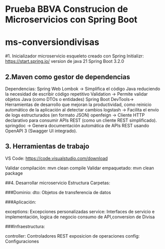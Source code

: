 
# Prueba BBVA Construcion de Microservicios con Spring Boot
# ms-conversiondivisas

#1. Inicializador microservicio
esqueleto creado  con Spring Initializr: https://start.spring.io/
version de java 21
Spring Boot 3.2.0

## 2.Maven como gestor de dependencias
Dependencias:
Spring Web
Lombok				-> Simplifica el código Java reduciendo la necesidad de escribir código repetitivo
Validation			-> Permite validar objetos Java (como DTOs o entidades)
Spring Boot DevTools-> Herramientas de desarrollo que mejoran la productividad, como reinicio automático de la aplicación al detectar cambios 
logstash			-> Facilita el envío de logs estructurados (en formato JSON)
openfeign			-> Cliente HTTP declarativo para consumir APIs REST (como un cliente REST simplificado).
springdoc			-> Genera documentación automática de APIs REST usando OpenAPI 3 (Swagger UI integrado).

## 3. Herramientas de trabajo
VS Code: https://code.visualstudio.com/download


Validar compilación:
mvn clean compile
Validar empaquetado:
mvn clean package

##4. Desarrollar microservicio
Estructura Carpetas: 

###Dominio:
dto: Objetos de transferencia de datos

###Aplicación:

exceptions: Excepciones personalizadas
service: Interfaces de servicio e implementación, logica de negocio consumo de API,conversion de Divisa 

###Infraestructura:

controller: Controladores REST exposicion de operaciones 
config: Configuraciones
